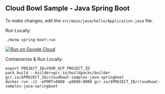 Cloud Bowl Sample - Java Spring Boot
------------------------------------

To make changes, edit the `src/main/java/hello/Application.java` file.

Run Locally:
```
./mvnw spring-boot:run
```

[![Run on Google Cloud](https://deploy.cloud.run/button.svg)](https://deploy.cloud.run)

Containerize & Run Locally:
```
export PROJECT_ID=YOUR_GCP_PROJECT_ID
pack build --builder=gcr.io/buildpacks/builder gcr.io/$PROJECT_ID/cloudbowl-samples-java-springboot
docker run -it -ePORT=8080 -p8080:8080 gcr.io/$PROJECT_ID/cloudbowl-samples-java-springboot
```
